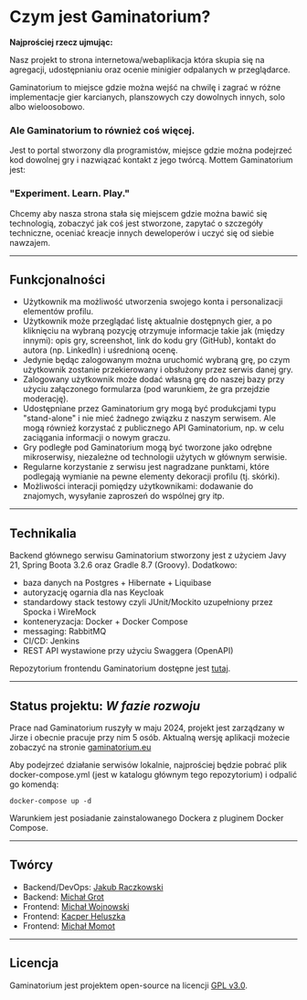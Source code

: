 # Czym jest Gaminatorium?

**Najprościej rzecz ujmując:**

Nasz projekt to strona internetowa/webaplikacja która skupia się na agregacji, udostępnianiu oraz ocenie minigier odpalanych w przeglądarce.

Gaminatorium to miejsce gdzie można wejść na chwilę i zagrać w różne implementacje gier karcianych, planszowych czy dowolnych innych, solo albo wieloosobowo.

### Ale Gaminatorium to również coś więcej.

Jest to portal stworzony dla programistów, miejsce gdzie można podejrzeć kod dowolnej gry i nazwiązać kontakt z jego twórcą. Mottem Gaminatorium jest:

### "Experiment. Learn. Play."

Chcemy aby nasza strona stała się miejscem gdzie można bawić się technologią, zobaczyć jak coś jest stworzone, zapytać o szczegóły techniczne, oceniać kreacje innych deweloperów i uczyć się od siebie nawzajem.

---

## Funkcjonalności

- Użytkownik ma możliwość utworzenia swojego konta i personalizacji elementów profilu.
- Użytkownik może przeglądać listę aktualnie dostępnych gier, a po kliknięciu na wybraną pozycję otrzymuje informacje takie jak (między innymi): opis gry, screenshot, link do kodu gry (GitHub), kontakt do autora (np. LinkedIn) i uśrednioną ocenę.
- Jedynie będąc zalogowanym można uruchomić wybraną grę, po czym użytkownik zostanie przekierowany i obsłużony przez serwis danej gry.
- Zalogowany użytkownik może dodać własną grę do naszej bazy przy użyciu załączonego formularza (pod warunkiem, że gra przejdzie moderację).
- Udostępniane przez Gaminatorium gry mogą być produkcjami typu "stand-alone" i nie mieć żadnego związku z naszym serwisem. Ale mogą również korzystać z publicznego API Gaminatorium, np. w celu zaciągania informacji o nowym graczu.
- Gry podległe pod Gaminatorium mogą być tworzone jako odrębne mikroserwisy, niezależne od technologii użytych w głównym serwisie.
- Regularne korzystanie z serwisu jest nagradzane punktami, które podlegają wymianie na pewne elementy dekoracji profilu (tj. skórki).
- Możliwości interacji pomiędzy użytkownikami: dodawanie do znajomych, wysyłanie zaproszeń do wspólnej gry itp.

---

## Technikalia 

Backend głównego serwisu Gaminatorium stworzony jest z użyciem Javy 21, Spring Boota 3.2.6 oraz Gradle 8.7 (Groovy). Dodatkowo:

- baza danych na Postgres + Hibernate + Liquibase
- autoryzację ogarnia dla nas Keycloak
- standardowy stack testowy czyli JUnit/Mockito uzupełniony przez Spocka i WireMock
- konteneryzacja: Docker + Docker Compose
- messaging: RabbitMQ
- CI/CD: Jenkins
- REST API wystawione przy użyciu Swaggera (OpenAPI)

Repozytorium frontendu Gaminatorium dostępne jest [tutaj](https://github.com/keeeper85/Gaminatorium-frontend).

---

## Status projektu: *W fazie rozwoju*

Prace nad Gaminatorium ruszyły w maju 2024, projekt jest zarządzany w Jirze i obecnie pracuje przy nim 5 osób. Aktualną wersję aplikacji możecie zobaczyć na stronie [gaminatorium.eu](https://www.gaminatorium.eu)

Aby podejrzeć działanie serwisów lokalnie, najprościej będzie pobrać plik docker-compose.yml (jest w katalogu głównym tego repozytorium) i odpalić go komendą:

`docker-compose up -d`

Warunkiem jest posiadanie zainstalowanego Dockera z pluginem Docker Compose. 

---

## Twórcy

- Backend/DevOps: [Jakub Raczkowski](https://www.linkedin.com/in/jakub-raczkowski-81401b231)
- Backend: [Michał Grot]()
- Frontend: [Michał Wojnowski]()
- Frontend: [Kacper Heluszka](https://www.linkedin.com/in/krystian-heluszka/)
- Frontend: [Michał Momot](https://www.linkedin.com/in/micha%C5%82-momot-8381222a1)

---

## Licencja

Gaminatorium jest projektem open-source na licencji [GPL v3.0](https://choosealicense.com/licenses/gpl-3.0/). 